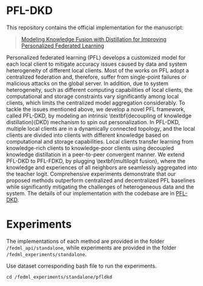 # PFL-DKD

This repository contains the official implementation for the manuscript:
> [Modeling Knowledge Fusion with Distillation for Improving Personalized Federated Learning](null)

Personalized federated learning (PFL) develops a customized model for each local client to mitigate accuracy issues caused by data and system heterogeneity of different local clients. Most of the works on PFL adopt a centralized federation and, therefore, suffer from single-point failures or malicious attacks on the global server.  In addition,  due to system heterogeneity, such as different computing capabilities of local clients, the computational and storage constraints vary significantly among local clients, which limits the centralized model aggregation considerably. To tackle the issues mentioned above, we develop a novel PFL framework, called PFL-DKD, by modeling an intrinsic \textbf{decoupling of knowledge distillation}(DKD) mechanism to spin out personalization. In PFL-DKD, multiple local clients are in a dynamically connected topology, and the local clients are divided into clients with different knowledge based on computational and storage capabilities. Local clients transfer learning from knowledge-rich clients to knowledge-poor clients using decoupled knowledge distillation in a peer-to-peer convergent manner. We extend PFL-DKD to PFL-FDKD, by plugging \textbf{multilogit fusion}, where the knowledge and experiences of all neighbors are seamlessly aggregated into the teacher logit. Comprehensive experiments demonstrate that our proposed methods outperform centralized and decentralized PFL baselines while significantly mitigating the challenges of heterogeneous data and the system. The details of our implementation with the codebase are in [PFL-DKD](https://github.com/Luck12138/PFL-DKD.git).

# Experiments
The implementations of each method are provided in the folder `/fedml_api/standalone`, while experiments are provided in the folder `/fedml_experiments/standalone`.

Use dataset corresponding bash file to run the experiments.

```
cd /fedml_experiments/standalone/pfldkd
```

<!-- # Citation

If you find this repo useful for your research, please consider citing the paper

```
@InProceedings{pmlr-v162-dai22b,
  title = 	 {{D}is{PFL}: Towards Communication-Efficient Personalized Federated Learning via Decentralized Sparse Training},
  author =       {Dai, Rong and Shen, Li and He, Fengxiang and Tian, Xinmei and Tao, Dacheng},
  booktitle = 	 {Proceedings of the 39th International Conference on Machine Learning},
  pages = 	 {4587--4604},
  year = 	 {2022},
  editor = 	 {Chaudhuri, Kamalika and Jegelka, Stefanie and Song, Le and Szepesvari, Csaba and Niu, Gang and Sabato, Sivan},
  volume = 	 {162},
  series = 	 {Proceedings of Machine Learning Research},
  month = 	 {17--23 Jul},
  publisher =    {PMLR},
  pdf = 	 {https://proceedings.mlr.press/v162/dai22b/dai22b.pdf},
  url = 	 {https://proceedings.mlr.press/v162/dai22b.html},
  abstract = 	 {Personalized federated learning is proposed to handle the data heterogeneity problem amongst clients by learning dedicated tailored local models for each user. However, existing works are often built in a centralized way, leading to high communication pressure and high vulnerability when a failure or an attack on the central server occurs. In this work, we propose a novel personalized federated learning framework in a decentralized (peer-to-peer) communication protocol named DisPFL, which employs personalized sparse masks to customize sparse local models on the edge. To further save the communication and computation cost, we propose a decentralized sparse training technique, which means that each local model in DisPFL only maintains a fixed number of active parameters throughout the whole local training and peer-to-peer communication process. Comprehensive experiments demonstrate that DisPFL significantly saves the communication bottleneck for the busiest node among all clients and, at the same time, achieves higher model accuracy with less computation cost and communication rounds. Furthermore, we demonstrate that our method can easily adapt to heterogeneous local clients with varying computation complexities and achieves better personalized performances.}
}
``` -->

<!-- [//]: # (## Citation)

[//]: # ()
[//]: # (If you find this repo useful for your research, please consider citing the paper)

[//]: # (```)

[//]: # (@article{yang2021class,)

[//]: # (  title={Class-Disentanglement and Applications in Adversarial Detection and Defense},)

[//]: # (  author={Yang, Kaiwen and Zhou, Tianyi and Tian, Xinmei and Tao, Dacheng and others},)

[//]: # (  journal={Advances in Neural Information Processing Systems},)

[//]: # (  volume={34},)

[//]: # (  year={2021})

[//]: # (})

[//]: # (```) -->
